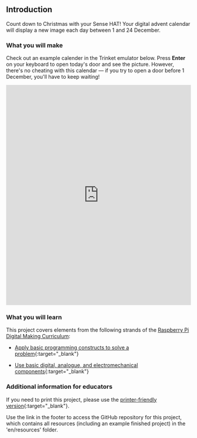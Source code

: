 ## Introduction

Count down to Christmas with your Sense HAT! Your digital advent calendar will display a new image each day between 1 and 24 December.

### What you will make

Check out an example calender in the Trinket emulator below. Press **Enter** on your keyboard to open today's door and see the picture. However, there's no cheating with this calendar — if you try to open a door before 1 December, you'll have to keep waiting!

<iframe src="https://trinket.io/embed/python/b757b2a82f?outputOnly=true&runOption=run&start=result" width="100%" height="600" frameborder="0" marginwidth="0" marginheight="0" allowfullscreen></iframe>

### What you will learn

This project covers elements from the following strands of the [Raspberry Pi Digital Making Curriculum](http://rpf.io/curriculum):

+ [Apply basic programming constructs to solve a problem](https://curriculum.raspberrypi.org/programming/builder/){:target="_blank"}

+ [Use basic digital, analogue, and electromechanical components](https://curriculum.raspberrypi.org/physical-computing/creator/){:target="_blank"}

### Additional information for educators

If you need to print this project, please use the [printer-friendly version](https://projects.raspberrypi.org/en/projects/sense-hat-advent-calendar/print){:target="_blank"}.

Use the link in the footer to access the GitHub repository for this project, which contains all resources (including an example finished project) in the 'en/resources' folder.
